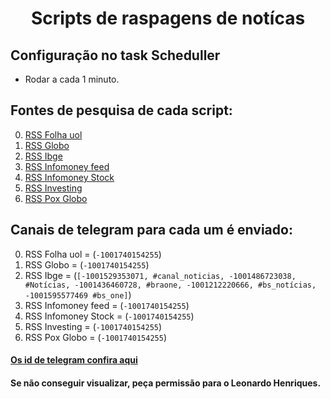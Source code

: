 <h1 align="center">Scripts de raspagens de notícas</h1>

## Configuração no task Scheduller

- Rodar a cada 1 minuto.

## Fontes de pesquisa de cada script:
0. [RSS Folha uol](https://feeds.folha.uol.com.br/mercado/rss091.xml)
1. [RSS Globo](https://oglobo.globo.com/rss.xml?completo=true)
2. [RSS Ibge](https://agenciadenoticias.ibge.gov.br/agencia-rss)
3. [RSS Infomoney feed](https://www.infomoney.com.br/feed/)
4. [RSS Infomoney Stock](https://www.infomoney.com.br/stock-pickers/feed/)
5. [RSS Investing](https://br.investing.com/rss/news.rss)
6. [RSS Pox Globo](http://pox.globo.com/rss/valor)

## Canais de telegram para cada um é enviado:
0. RSS Folha uol = (`-1001740154255`)
1. RSS Globo = (`-1001740154255`)
2. RSS Ibge = (`[-1001529353071, #canal_noticias, -1001486723038, #Notícias, -1001436460728, #braone, -1001212220666, #bs_notícias, -1001595577469 #bs_one]`)
3. RSS Infomoney feed = (`-1001740154255`)
4. RSS Infomoney Stock = (`-1001740154255`)
5. RSS Investing = (`-1001740154255`)
6. RSS Pox Globo = (`-1001740154255`)

#### [Os id de telegram confira aqui](https://docs.google.com/spreadsheets/d/1MK0wWrCiNMgjWSwwkd1PO_aEGO_dpRKyidfoHG7IANc/edit#gid=200685902)

#### Se não conseguir visualizar, peça permissão para o Leonardo Henriques.